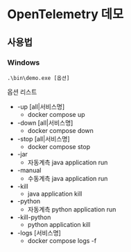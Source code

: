 # OpenTelemetry 데모

## 사용법

### Windows

```
.\bin\demo.exe [옵션]
```

옵션 리스트

+ -up [all|서비스명]
    + docker compose up
+ -down [all|서비스명]
    + docker compose down
+ -stop [all|서비스명]
    + docker compose stop
+ -jar
    + 자동계측 java application run
+ -manual
    + 수동계측 java application run
+ -kill 
    + java application kill
+ -python
    + 자동계측 python application run
+ -kill-python
    + python application kill
+ -logs [서비스명]
    + docker compose logs -f 